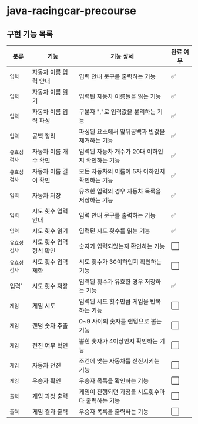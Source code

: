 # java-racingcar-precourse

## 구현 기능 목록
| 분류      | 기능             | 기능 상세                       | 완료 여부               |
|---------|----------------|-----------------------------|---------------------|
| `입력`    | 자동차 이름 입력 안내   | 입력 안내 문구를 출력하는 기능           | :white_check_mark:                    |
| `입력`    | 자동차 이름 읽기      | 입력된 자동차 이름들을 읽는 기능          | :white_check_mark: |
| `입력`    | 자동차 이름 입력 파싱   | 구분자 ","로 입력값을 분리하는 기능       | :white_check_mark: |
| `입력`    | 공백 정리          | 파싱된 요소에서 앞뒤공백과 빈값을 제거하는 기능  | :white_check_mark: |
| `유효성검사` | 자동차 이름 개수 확인   | 입력된 자동차 개수가 20대 이하인지 확인하는 기능 | :white_check_mark: |
| `유효성검사` | 자동차 이름 길이 확인   | 모든 자동차의 이름이 5자 이하인지 확인하는 기능 | :white_check_mark: |
| `입력`    | 자동차 저장         | 유효한 입력의 경우 자동차 목록을 저장하는 기능  | :white_check_mark: |
| `입력`    | 시도 횟수 입력 안내    | 입력 안내 문구를 출력하는 기능           | :white_check_mark: |
| `입력`    | 시도 횟수 읽기       | 입력된 시도 횟수를 읽는 기능            | :white_check_mark: |
| `유효성검사` | 시도 횟수 입력 형식 확인 | 숫자가 입력되었는지 확인하는 기능          | :white_large_square: |
| `유효성검사` | 시도 횟수 입력 제한    | 시도 횟수가 30이하인지 확인하는 기능       | :white_large_square: |
| 입력`     | 시도 횟수 저장       | 입력된 횟수가 유효한 경우 저장하는 기능      | :white_check_mark: |
| `게임`    | 게임 시도          | 입력된 시도 횟수만큼 게임을 반복하는 기능     | :white_large_square: |
| `게임`    | 랜덤 숫자 추출       | 0~9 사이의 숫자를 랜덤으로 뽑는 기능      | :white_large_square: |
| `게임`    | 전진 여부 확인       | 뽑힌 숫자가 4이상인지 확인하는 기능        | :white_large_square: |
| `게임`    | 자동차 전진         | 조건에 맞는 자동차를 전진시키는 기능        | :white_large_square: |
| `게임`    | 우승자 확인         | 우승자 목록을 확인하는 기능             | :white_large_square: |
| `출력`    | 게임 과정 출력       | 게임이 진행되던 과정을 시도횟수마다 출력하는 기능 | :white_large_square: |
| `출력`    | 게임 결과 출력       | 우승자 목록을 출력하는 기능             | :white_large_square: |
